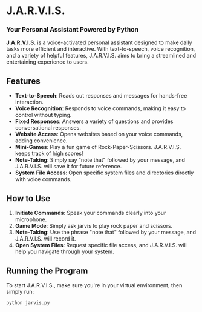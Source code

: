 # J.A.R.V.I.S.

### Your Personal Assistant Powered by Python

**J.A.R.V.I.S.** is a voice-activated personal assistant designed to make daily tasks more efficient and interactive. With text-to-speech, voice recognition, and a variety of helpful features, J.A.R.V.I.S. aims to bring a streamlined and entertaining experience to users.

## Features

- **Text-to-Speech**: Reads out responses and messages for hands-free interaction.
- **Voice Recognition**: Responds to voice commands, making it easy to control without typing.
- **Fixed Responses**: Answers a variety of questions and provides conversational responses.
- **Website Access**: Opens websites based on your voice commands, adding convenience.
- **Mini-Games**: Play a fun game of Rock-Paper-Scissors. J.A.R.V.I.S. keeps track of high scores!
- **Note-Taking**: Simply say "note that" followed by your message, and J.A.R.V.I.S. will save it for future reference.
- **System File Access**: Open specific system files and directories directly with voice commands.

## How to Use

1. **Initiate Commands**: Speak your commands clearly into your microphone.
2. **Game Mode**: Simply ask jarvis to play rock paper and scissors.
3. **Note-Taking**: Use the phrase "note that" followed by your message, and J.A.R.V.I.S. will record it.
4. **Open System Files**: Request specific file access, and J.A.R.V.I.S. will help you navigate through your system.

## Running the Program

To start J.A.R.V.I.S., make sure you're in your virtual environment, then simply run:

```bash
python jarvis.py
